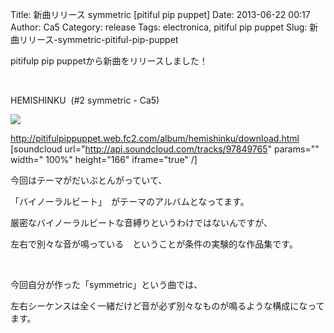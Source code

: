 Title: 新曲リリース symmetric [pitiful pip puppet]
Date: 2013-06-22 00:17
Author: Ca5
Category: release
Tags: electronica, pitiful pip puppet
Slug: 新曲リリース-symmetric-pitiful-pip-puppet

pitifulp pip puppetから新曲をリリースしました！

 

HEMISHINKU  (\#2 symmetric - Ca5)  

[![](http://upup.bz/j/my99726dkuYt8_Y6ihJ5aJ2.gif)](http://pitifulpippuppet.web.fc2.com/album/hemishinku/download.html)

<http://pitifulpippuppet.web.fc2.com/album/hemishinku/download.html>  
[soundcloud url="http://api.soundcloud.com/tracks/97849765" params=""
width=" 100%" height="166" iframe="true" /]

今回はテーマがだいぶとんがっていて、

「バイノーラルビート」　がテーマのアルバムとなってます。

厳密なバイノーラルビートな音縛りというわけではないんですが、

左右で別々な音が鳴っている　ということが条件の実験的な作品集です。

 

今回自分が作った「symmetric」という曲では、

左右シーケンスは全く一緒だけど音が必ず別々なものが鳴るような構成になってます。

 

 
